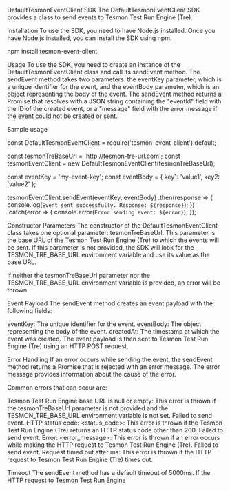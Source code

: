 DefaultTesmonEventClient SDK
The DefaultTesmonEventClient SDK provides a class to send events to Tesmon Test Run Engine (Tre).

Installation
To use the SDK, you need to have Node.js installed. Once you have Node.js installed, you can install the SDK using npm.

npm install tesmon-event-client

Usage
To use the SDK, you need to create an instance of the DefaultTesmonEventClient class and call its sendEvent method. The sendEvent method takes two parameters: the eventKey parameter, which is a unique identifier for the event, and the eventBody parameter, which is an object representing the body of the event. The sendEvent method returns a Promise that resolves with a JSON string containing the "eventId" field with the ID of the created event, or a "message" field with the error message if the event could not be created or sent.

Sample usage

const DefaultTesmonEventClient = require('tesmon-event-client').default;

const tesmonTreBaseUrl = 'http://tesmon-tre-url.com';
const tesmonEventClient = new DefaultTesmonEventClient(tesmonTreBaseUrl);

const eventKey = 'my-event-key';
const eventBody = { key1: 'value1', key2: 'value2' };

tesmonEventClient.sendEvent(eventKey, eventBody)
    .then(response => {
        console.log(`Event sent successfully. Response: ${response}`);
    })
    .catch(error => {
        console.error(`Error sending event: ${error}`);
    });


Constructor Parameters
The constructor of the DefaultTesmonEventClient class takes one optional parameter: tesmonTreBaseUrl. This parameter is the base URL of the Tesmon Test Run Engine (Tre) to which the events will be sent. If this parameter is not provided, the SDK will look for the TESMON_TRE_BASE_URL environment variable and use its value as the base URL.

If neither the tesmonTreBaseUrl parameter nor the TESMON_TRE_BASE_URL environment variable is provided, an error will be thrown.

Event Payload
The sendEvent method creates an event payload with the following fields:

eventKey: The unique identifier for the event.
eventBody: The object representing the body of the event.
createdAt: The timestamp at which the event was created.
The event payload is then sent to Tesmon Test Run Engine (Tre) using an HTTP POST request.

Error Handling
If an error occurs while sending the event, the sendEvent method returns a Promise that is rejected with an error message. The error message provides information about the cause of the error.

Common errors that can occur are:

Tesmon Test Run Engine base URL is null or empty: This error is thrown if the tesmonTreBaseUrl parameter is not provided and the TESMON_TRE_BASE_URL environment variable is not set.
Failed to send event. HTTP status code: <status_code>: This error is thrown if the Tesmon Test Run Engine (Tre) returns an HTTP status code other than 200.
Failed to send event. Error: <error_message>: This error is thrown if an error occurs while making the HTTP request to Tesmon Test Run Engine (Tre).
Failed to send event. Request timed out after <timeout>ms: This error is thrown if the HTTP request to Tesmon Test Run Engine (Tre) times out.

Timeout
The sendEvent method has a default timeout of 5000ms. If the HTTP request to Tesmon Test Run Engine